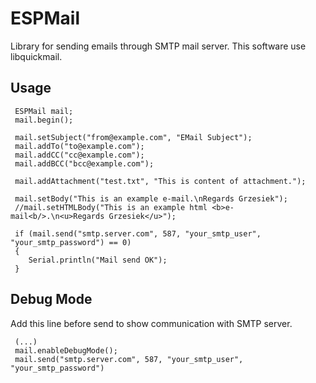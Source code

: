 # ESPMail
Library for sending emails through SMTP mail server. This software use libquickmail.

## Usage

```console
 ESPMail mail;
 mail.begin();

 mail.setSubject("from@example.com", "EMail Subject");
 mail.addTo("to@example.com");
 mail.addCC("cc@example.com");
 mail.addBCC("bcc@example.com");
	
 mail.addAttachment("test.txt", "This is content of attachment.");
	
 mail.setBody("This is an example e-mail.\nRegards Grzesiek");
 //mail.setHTMLBody("This is an example html <b>e-mail<b/>.\n<u>Regards Grzesiek</u>");
	
 if (mail.send("smtp.server.com", 587, "your_smtp_user", "your_smtp_password") == 0)
 {
 	Serial.println("Mail send OK");
 }
```

## Debug Mode
Add this line before send to show communication with SMTP server.

```console
 (...)
 mail.enableDebugMode();
 mail.send("smtp.server.com", 587, "your_smtp_user", "your_smtp_password")
```